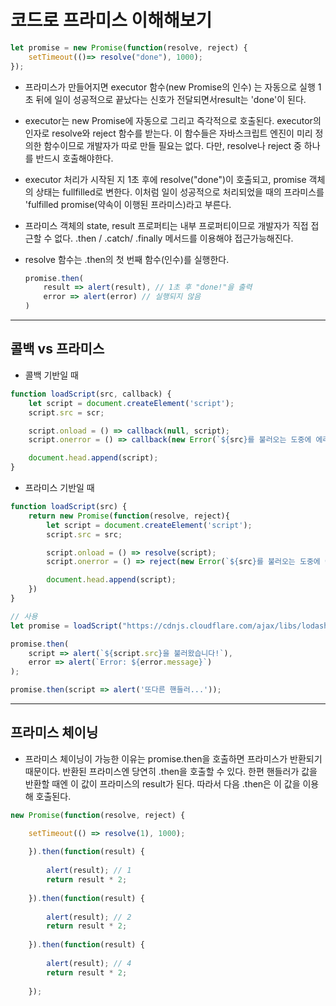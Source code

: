 # 코드로 프라미스 이해해보기
```js
let promise = new Promise(function(resolve, reject) {
    setTimeout(()=> resolve("done"), 1000);
});
```
* 프라미스가 만들어지면 executor 함수(new Promise의 인수)  는 자동으로 실행 1초 뒤에 일이 성공적으로 끝났다는 신호가 전달되면서result는 'done'이 된다.

* executor는 new Promise에 자동으로 그리고 즉각적으로 호출된다.
executor의 인자로 resolve와 reject 함수를 받는다. 이 함수들은 자바스크립트 엔진이 미리 정의한 함수이므로 개발자가 따로 만들 필요는 없다. 다만, resolve나 reject 중 하나를 반드시 호출해야한다.

* executor 처리가 시작된 지 1초 후에 resolve("done")이 호출되고, promise 객체의 상태는 fullfilled로 변한다. 이처럼 일이 성공적으로 처리되었을 때의 프라미스를 'fulfilled promise(약속이 이행된 프라미스)라고 부른다. 

* 프라미스 객체의 state, result 프로퍼티는 내부 프로퍼티이므로 개발자가 직접 접근할 수 없다. .then / .catch/ .finally 메서드를 이용해야 접근가능해진다. 
 
* resolve 함수는 .then의 첫 번째 함수(인수)를 실행한다.
    ```js
    promise.then(
        result => alert(result), // 1초 후 "done!"을 출력
        error => alert(error) // 실행되지 않음
    )
    ```  
---
## 콜백 vs 프라미스
* 콜백 기반일 때
```js
function loadScript(src, callback) {
    let script = document.createElement('script');
    script.src = scr;

    script.onload = () => callback(null, script);
    script.onerror = () => callback(new Error(`${src}를 불러오는 도중에 에러가 발생`));

    document.head.append(script);
}
```

* 프라미스 기반일 때
```js
function loadScript(src) {
    return new Promise(function(resolve, reject){
        let script = document.createElement('script');
        script.src = src;

        script.onload = () => resolve(script);
        script.onerror = () => reject(new Error(`${src}를 불러오는 도중에 에러가 발생`));

        document.head.append(script);
    })
}

// 사용
let promise = loadScript("https://cdnjs.cloudflare.com/ajax/libs/lodash.js/4.17.11/lodash.js");

promise.then(
    script => alert(`${script.src}을 불러왔습니다!`),
    error => alert(`Error: ${error.message}`)
);

promise.then(script => alert('또다른 핸들러...'));
```
---
## 프라미스 체이닝
* 프라미스 체이닝이 가능한 이유는 promise.then을 호출하면 프라미스가 반환되기 때문이다. 반환된 프라미스엔 당연히 .then을 호출할 수 있다. 한편 핸들러가 값을 반환할 때엔 이 값이 프라미스의 result가 된다. 따라서 다음 .then은 이 값을 이용해 호출된다.
```js
new Promise(function(resolve, reject) {

    setTimeout(() => resolve(1), 1000); 
    
    }).then(function(result) { 
    
        alert(result); // 1
        return result * 2;
    
    }).then(function(result) { 
    
        alert(result); // 2
        return result * 2;
    
    }).then(function(result) {
    
        alert(result); // 4
        return result * 2;
        
    });
```

